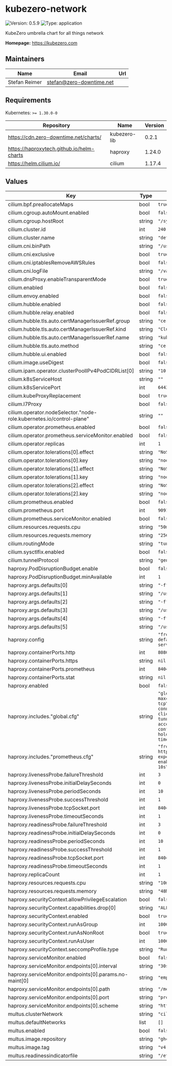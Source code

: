 # kubezero-network

![Version: 0.5.9](https://img.shields.io/badge/Version-0.5.9-informational?style=flat-square) ![Type: application](https://img.shields.io/badge/Type-application-informational?style=flat-square)

KubeZero umbrella chart for all things network

**Homepage:** <https://kubezero.com>

## Maintainers

| Name | Email | Url |
| ---- | ------ | --- |
| Stefan Reimer | <stefan@zero-downtime.net> |  |

## Requirements

Kubernetes: `>= 1.30.0-0`

| Repository | Name | Version |
|------------|------|---------|
| https://cdn.zero-downtime.net/charts/ | kubezero-lib | 0.2.1 |
| https://haproxytech.github.io/helm-charts | haproxy | 1.24.0 |
| https://helm.cilium.io/ | cilium | 1.17.4 |

## Values

| Key | Type | Default | Description |
|-----|------|---------|-------------|
| cilium.bpf.preallocateMaps | bool | `true` |  |
| cilium.cgroup.autoMount.enabled | bool | `false` |  |
| cilium.cgroup.hostRoot | string | `"/sys/fs/cgroup"` |  |
| cilium.cluster.id | int | `240` |  |
| cilium.cluster.name | string | `"default"` |  |
| cilium.cni.binPath | string | `"/usr/libexec/cni"` |  |
| cilium.cni.exclusive | bool | `true` |  |
| cilium.cni.iptablesRemoveAWSRules | bool | `false` |  |
| cilium.cni.logFile | string | `"/var/log/cilium-cni.log"` |  |
| cilium.dnsProxy.enableTransparentMode | bool | `true` |  |
| cilium.enabled | bool | `false` |  |
| cilium.envoy.enabled | bool | `false` |  |
| cilium.hubble.enabled | bool | `false` |  |
| cilium.hubble.relay.enabled | bool | `false` |  |
| cilium.hubble.tls.auto.certManagerIssuerRef.group | string | `"cert-manager.io"` |  |
| cilium.hubble.tls.auto.certManagerIssuerRef.kind | string | `"ClusterIssuer"` |  |
| cilium.hubble.tls.auto.certManagerIssuerRef.name | string | `"kubezero-local-ca-issuer"` |  |
| cilium.hubble.tls.auto.method | string | `"cert-manager"` |  |
| cilium.hubble.ui.enabled | bool | `false` |  |
| cilium.image.useDigest | bool | `false` |  |
| cilium.ipam.operator.clusterPoolIPv4PodCIDRList[0] | string | `"10.240.0.0/16"` |  |
| cilium.k8sServiceHost | string | `""` |  |
| cilium.k8sServicePort | int | `6443` |  |
| cilium.kubeProxyReplacement | bool | `true` |  |
| cilium.l7Proxy | bool | `false` |  |
| cilium.operator.nodeSelector."node-role.kubernetes.io/control-plane" | string | `""` |  |
| cilium.operator.prometheus.enabled | bool | `false` |  |
| cilium.operator.prometheus.serviceMonitor.enabled | bool | `false` |  |
| cilium.operator.replicas | int | `1` |  |
| cilium.operator.tolerations[0].effect | string | `"NoSchedule"` |  |
| cilium.operator.tolerations[0].key | string | `"node-role.kubernetes.io/control-plane"` |  |
| cilium.operator.tolerations[1].effect | string | `"NoSchedule"` |  |
| cilium.operator.tolerations[1].key | string | `"node.cilium.io/agent-not-ready"` |  |
| cilium.operator.tolerations[2].effect | string | `"NoSchedule"` |  |
| cilium.operator.tolerations[2].key | string | `"node.kubernetes.io/not-ready"` |  |
| cilium.prometheus.enabled | bool | `false` |  |
| cilium.prometheus.port | int | `9091` |  |
| cilium.prometheus.serviceMonitor.enabled | bool | `false` |  |
| cilium.resources.requests.cpu | string | `"50m"` |  |
| cilium.resources.requests.memory | string | `"256Mi"` |  |
| cilium.routingMode | string | `"tunnel"` |  |
| cilium.sysctlfix.enabled | bool | `false` |  |
| cilium.tunnelProtocol | string | `"geneve"` |  |
| haproxy.PodDisruptionBudget.enable | bool | `false` |  |
| haproxy.PodDisruptionBudget.minAvailable | int | `1` |  |
| haproxy.args.defaults[0] | string | `"-f"` |  |
| haproxy.args.defaults[1] | string | `"/usr/local/etc/haproxy/includes/global.cfg"` |  |
| haproxy.args.defaults[2] | string | `"-f"` |  |
| haproxy.args.defaults[3] | string | `"/usr/local/etc/haproxy/includes/prometheus.cfg"` |  |
| haproxy.args.defaults[4] | string | `"-f"` |  |
| haproxy.args.defaults[5] | string | `"/usr/local/etc/haproxy/haproxy.cfg"` |  |
| haproxy.config | string | `"frontend fe_main\n  bind :8080\n  default_backend be_main\n\nbackend be_main\n  server web1 10.0.0.1:8080 check\n"` |  |
| haproxy.containerPorts.http | int | `8080` |  |
| haproxy.containerPorts.https | string | `nil` |  |
| haproxy.containerPorts.prometheus | int | `8404` |  |
| haproxy.containerPorts.stat | string | `nil` |  |
| haproxy.enabled | bool | `false` |  |
| haproxy.includes."global.cfg" | string | `"global\n  log stdout format raw local0\n  maxconn 2048\n\ndefaults\n  log global\n  mode tcp\n  option http-server-close\n  timeout connect 10s\n  timeout client 30s\n  timeout client-fin 30s\n  timeout server 30s\n  timeout tunnel  1h\n\nresolvers coredns\n  accepted_payload_size 4096\n  parse-resolv-conf\n  hold valid    10s\n  hold other    10s\n  hold refused  10s\n  hold nx       10s\n  hold timeout  10s\n"` |  |
| haproxy.includes."prometheus.cfg" | string | `"frontend prometheus\n  bind *:8404\n  mode http\n  http-request use-service prometheus-exporter if { path /metrics }\n  no log\n  stats enable\n  stats uri /stats\n  stats refresh 10s\n  stats auth admin:letmein\n"` |  |
| haproxy.livenessProbe.failureThreshold | int | `3` |  |
| haproxy.livenessProbe.initialDelaySeconds | int | `0` |  |
| haproxy.livenessProbe.periodSeconds | int | `10` |  |
| haproxy.livenessProbe.successThreshold | int | `1` |  |
| haproxy.livenessProbe.tcpSocket.port | int | `8404` |  |
| haproxy.livenessProbe.timeoutSeconds | int | `1` |  |
| haproxy.readinessProbe.failureThreshold | int | `3` |  |
| haproxy.readinessProbe.initialDelaySeconds | int | `0` |  |
| haproxy.readinessProbe.periodSeconds | int | `10` |  |
| haproxy.readinessProbe.successThreshold | int | `1` |  |
| haproxy.readinessProbe.tcpSocket.port | int | `8404` |  |
| haproxy.readinessProbe.timeoutSeconds | int | `1` |  |
| haproxy.replicaCount | int | `1` |  |
| haproxy.resources.requests.cpu | string | `"10m"` |  |
| haproxy.resources.requests.memory | string | `"48Mi"` |  |
| haproxy.securityContext.allowPrivilegeEscalation | bool | `false` |  |
| haproxy.securityContext.capabilities.drop[0] | string | `"ALL"` |  |
| haproxy.securityContext.enabled | bool | `true` |  |
| haproxy.securityContext.runAsGroup | int | `1000` |  |
| haproxy.securityContext.runAsNonRoot | bool | `true` |  |
| haproxy.securityContext.runAsUser | int | `1000` |  |
| haproxy.securityContext.seccompProfile.type | string | `"RuntimeDefault"` |  |
| haproxy.serviceMonitor.enabled | bool | `false` |  |
| haproxy.serviceMonitor.endpoints[0].interval | string | `"30s"` |  |
| haproxy.serviceMonitor.endpoints[0].params.no-maint[0] | string | `"empty"` |  |
| haproxy.serviceMonitor.endpoints[0].path | string | `"/metrics"` |  |
| haproxy.serviceMonitor.endpoints[0].port | string | `"prometheus"` |  |
| haproxy.serviceMonitor.endpoints[0].scheme | string | `"http"` |  |
| multus.clusterNetwork | string | `"cilium"` |  |
| multus.defaultNetworks | list | `[]` |  |
| multus.enabled | bool | `false` |  |
| multus.image.repository | string | `"ghcr.io/k8snetworkplumbingwg/multus-cni"` |  |
| multus.image.tag | string | `"v4.2.0"` |  |
| multus.readinessindicatorfile | string | `"/etc/cni/net.d/05-cilium.conflist"` |  |

